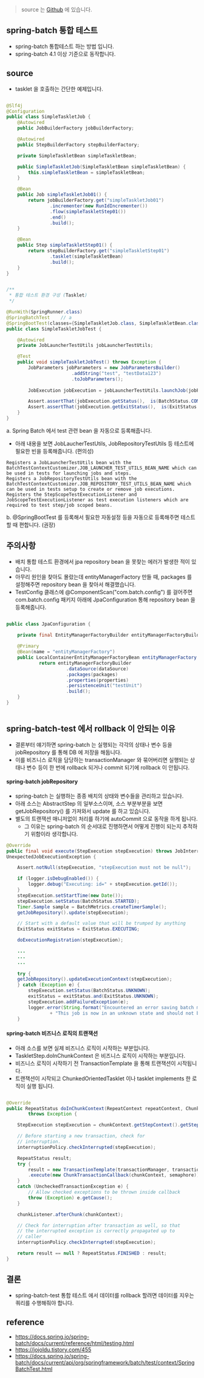 > source 는 [Github](https://github.com/leechoongyon/spring-boot-batch-example) 에 있습니다.

## spring-batch 통합 테스트 
- spring-batch 통합테스트 하는 방법 입니다.
- spring-batch 4.1 이상 기준으로 동작합니다.

## source
- tasklet 을 호출하는 간단한 예제입니다.


```java

@Slf4j
@Configuration
public class SimpleTaskletJob {
    @Autowired
    public JobBuilderFactory jobBuilderFactory;

    @Autowired
    public StepBuilderFactory stepBuilderFactory;

    private SimpleTaskletBean simpleTaskletBean;

    public SimpleTaskletJob(SimpleTaskletBean simpleTaskletBean) {
        this.simpleTaskletBean = simpleTaskletBean;
    }

    @Bean
    public Job simpleTaskletJob01() {
        return jobBuilderFactory.get("simpleTaskletJob01")
                .incrementer(new RunIdIncrementer())
                .flow(simpleTaskletStep01())
                .end()
                .build();
    }

    @Bean
    public Step simpleTaskletStep01() {
        return stepBuilderFactory.get("simpleTaskletStep01")
                .tasklet(simpleTaskletBean)
                .build();
    }
}


```


```java

/**
 * 통합 테스트 환경 구성 (Tasklet)
 */

@RunWith(SpringRunner.class)
@SpringBatchTest    // a
@SpringBootTest(classes={SimpleTaskletJob.class, SimpleTaskletBean.class, TestConfig.class}) // b
public class SimpleTaskletJobTest {

    @Autowired
    private JobLauncherTestUtils jobLauncherTestUtils;

    @Test
    public void simpleTaskletJobTest() throws Exception {
        JobParameters jobParameters = new JobParametersBuilder()
                        .addString("test", "testData123")
                        .toJobParameters();
        
        JobExecution jobExecution = jobLauncherTestUtils.launchJob(jobParameters);

        Assert.assertThat(jobExecution.getStatus(),  is(BatchStatus.COMPLETED));
        Assert.assertThat(jobExecution.getExitStatus(),  is(ExitStatus.COMPLETED));
    }
}

```

a. Spring Batch 에서 test 관련 bean 을 자동으로 등록해줍니다.  
- 아래 내용을 보면 JobLaucherTestUtils, JobRepositoryTestUtils 등 테스트에 필요한 빈을 등록해줍니다. (편의성)
 
```text
Registers a JobLauncherTestUtils bean with the BatchTestContextCustomizer.JOB_LAUNCHER_TEST_UTILS_BEAN_NAME which can be used in tests for launching jobs and steps.
Registers a JobRepositoryTestUtils bean with the BatchTestContextCustomizer.JOB_REPOSITORY_TEST_UTILS_BEAN_NAME which can be used in tests setup to create or remove job executions.
Registers the StepScopeTestExecutionListener and JobScopeTestExecutionListener as test execution listeners which are required to test step/job scoped beans.
```

b. @SpringBootTest 를 등록해서 필요한 자동설정 등을 자동으로 등록해주면 테스트 할 때 편합니다. (권장)


## 주의사항
- 배치 통합 테스트 환경에서 jpa repository bean 을 못찾는 에러가 발생한 적이 있습니다.
- 아무리 원인을 찾아도 몰랐는데 entityManagerFactory 만들 때, packages 를 설정해주면 repository bean 을 찾아서 해결했습니다.
- TestConfig 클래스에 @ComponentScan("com.batch.config") 를 걸어주면 com.batch.config 패키지 아래에 JpaConfiguration 통해 repository bean 을 등록해줍니다.

```java

public class JpaConfiguration {
        
    private final EntityManagerFactoryBuilder entityManagerFactoryBuilder;

    @Primary
    @Bean(name = "entityManagerFactory")
    public LocalContainerEntityManagerFactoryBean entityManagerFactory (DataSource dataSource) {
            return entityManagerFactoryBuilder
                      .dataSource(dataSource)
                      .packages(packages)
                      .properties(properties)
                      .persistenceUnit("testUnit")
                      .build();
    }
}
   
```



## spring-batch-test 에서 rollback 이 안되는 이유
- 결론부터 얘기하면 spring-batch 는 실행되는 각각의 상태나 변수 등을 jobRepository 를 통해 DB 에 저장을 해둡니다.
- 이를 비즈니스 로직을 담당하는 transactionManager 와 묶어버리면 실행되는 상태나 변수 등이 한 번에 rollback 되거나 commit 되기에 rollback 이 안됩니다. 


#### spring-batch jobRepository 
- spring-batch 는 실행하는 종종 배치의 상태와 변수들을 관리하고 있습니다.
- 아래 소스는 AbstractStep 의 일부소스이며, 소스 부분부분을 보면 getJobRepository() 를 가져와서 update 를 하고 있습니다.
- 별도의 트랜잭션 매니저없이 처리를 하기에 autoCommit 으로 동작을 하게 됩니다.
    - 그 이유는 spring-batch 의 순서대로 진행하면서 어떻게 진행이 되는지 추적하기 위함이라 생각합니다. 

```java
@Override
public final void execute(StepExecution stepExecution) throws JobInterruptedException,
UnexpectedJobExecutionException {

	Assert.notNull(stepExecution, "stepExecution must not be null");

	if (logger.isDebugEnabled()) {
		logger.debug("Executing: id=" + stepExecution.getId());
	}
	stepExecution.setStartTime(new Date());
	stepExecution.setStatus(BatchStatus.STARTED);
	Timer.Sample sample = BatchMetrics.createTimerSample();
	getJobRepository().update(stepExecution);

	// Start with a default value that will be trumped by anything
	ExitStatus exitStatus = ExitStatus.EXECUTING;

	doExecutionRegistration(stepExecution);

    ...
    ...
    ...
    
    try {
    getJobRepository().updateExecutionContext(stepExecution);
	} catch (Exception e) {
	    stepExecution.setStatus(BatchStatus.UNKNOWN);
		exitStatus = exitStatus.and(ExitStatus.UNKNOWN);
		stepExecution.addFailureException(e);
		logger.error(String.format("Encountered an error saving batch meta data for step %s in job %s. "
				+ "This job is now in an unknown state and should not be restarted.", name, stepExecution.getJobExecution().getJobInstance().getJobName()), e);
    }        
```




#### spring-batch 비즈니스 로직의 트랜잭션
- 아래 소스를 보면 실제 비즈니스 로직이 시작하는 부분입니다.
- TaskletStep.doInChunkContext 은 비즈니스 로직이 시작하는 부분입니다.
- 비즈니스 로직이 시작하기 전 TransactionTemplate 을 통해 트랜잭션이 시작됩니다.
- 트랜잭션이 시작되고 ChunkedOrientedTasklet 이나 tasklet implements 한 로직이 실행 됩니다. 


```java

@Override
public RepeatStatus doInChunkContext(RepeatContext repeatContext, ChunkContext chunkContext)
		throws Exception {

	StepExecution stepExecution = chunkContext.getStepContext().getStepExecution();

	// Before starting a new transaction, check for
	// interruption.
	interruptionPolicy.checkInterrupted(stepExecution);

	RepeatStatus result;
	try {
		result = new TransactionTemplate(transactionManager, transactionAttribute)
		.execute(new ChunkTransactionCallback(chunkContext, semaphore));
	}
	catch (UncheckedTransactionException e) {
		// Allow checked exceptions to be thrown inside callback
		throw (Exception) e.getCause();
	}

	chunkListener.afterChunk(chunkContext);

	// Check for interruption after transaction as well, so that
	// the interrupted exception is correctly propagated up to
	// caller
	interruptionPolicy.checkInterrupted(stepExecution);

	return result == null ? RepeatStatus.FINISHED : result;
}

```

## 결론
- spring-batch-test 통합 테스트 에서 데이터를 rollback 할려면 데이터를 지우는 쿼리를 수행해줘야 합니다.

## reference
- https://docs.spring.io/spring-batch/docs/current/reference/html/testing.html
- https://jojoldu.tistory.com/455
- https://docs.spring.io/spring-batch/docs/current/api/org/springframework/batch/test/context/SpringBatchTest.html
